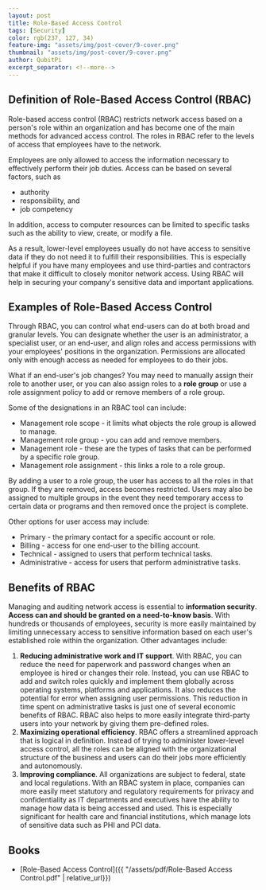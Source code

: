 ```yaml
---
layout: post
title: Role-Based Access Control
tags: [Security]
color: rgb(237, 127, 34)
feature-img: "assets/img/post-cover/9-cover.png"
thumbnail: "assets/img/post-cover/9-cover.png"
author: QubitPi
excerpt_separator: <!--more-->
---
```


<!--more-->

## Definition of Role-Based Access Control (RBAC)

Role-based access control (RBAC) restricts network access based on a person's role within an organization and has
become one of the main methods for advanced access control. The roles in RBAC refer to the levels of access that
employees have to the network.

Employees are only allowed to access the information necessary to effectively perform their job duties. Access can be
based on several factors, such as

* authority
* responsibility, and
* job competency
  
In addition, access to computer resources can be limited to specific tasks such as the ability to view, create, or
modify a file.

As a result, lower-level employees usually do not have access to sensitive data if they do not need it to fulfill their
responsibilities. This is especially helpful if you have many employees and use third-parties and contractors that make
it difficult to closely monitor network access. Using RBAC will help in securing your company's sensitive data and
important applications.

## Examples of Role-Based Access Control

Through RBAC, you can control what end-users can do at both broad and granular levels. You can designate whether the
user is an administrator, a specialist user, or an end-user, and align roles and access permissions with your employees'
positions in the organization. Permissions are allocated only with enough access as needed for employees to do their
jobs.

What if an end-user's job changes? You may need to manually assign their role to another user, or you can also assign
roles to a **role group** or use a role assignment policy to add or remove members of a role group.

Some of the designations in an RBAC tool can include:

* Management role scope - it limits what objects the role group is allowed to manage.
* Management role group - you can add and remove members.
* Management role - these are the types of tasks that can be performed by a specific role group.
* Management role assignment - this links a role to a role group.

By adding a user to a role group, the user has access to all the roles in that group. If they are removed, access
becomes restricted. Users may also be assigned to multiple groups in the event they need temporary access to certain
data or programs and then removed once the project is complete.

Other options for user access may include:

* Primary - the primary contact for a specific account or role.
* Billing - access for one end-user to the billing account.
* Technical - assigned to users that perform technical tasks.
* Administrative - access for users that perform administrative tasks.

## Benefits of RBAC

Managing and auditing network access is essential to **information security**. **Access can and should be granted on a
need-to-know basis**. With hundreds or thousands of employees, security is more easily maintained by limiting
unnecessary access to sensitive information based on each user's established role within the organization. Other
advantages include:

1. **Reducing administrative work and IT support**. With RBAC, you can reduce the need for paperwork and password
   changes when an employee is hired or changes their role. Instead, you can use RBAC to add and switch roles quickly
   and implement them globally across operating systems, platforms and applications. It also reduces the potential for
   error when assigning user permissions. This reduction in time spent on administrative tasks is just one of several
   economic benefits of RBAC. RBAC also helps to more easily integrate third-party users into your network by giving
   them pre-defined roles.
2. **Maximizing operational efficiency**. RBAC offers a streamlined approach that is logical in definition. Instead of
   trying to administer lower-level access control, all the roles can be aligned with the organizational structure of
   the business and users can do their jobs more efficiently and autonomously.
3. **Improving compliance**. All organizations are subject to federal, state and local regulations. With an RBAC system
   in place, companies can more easily meet statutory and regulatory requirements for privacy and confidentiality as IT
   departments and executives have the ability to manage how data is being accessed and used. This is especially
   significant for health care and financial institutions, which manage lots of sensitive data such as PHI and PCI data.

## Books

* [Role-Based Access Control]({{ "/assets/pdf/Role-Based Access Control.pdf" | relative_url}})
